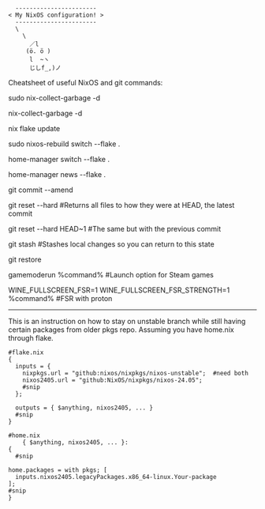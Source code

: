 ```
  -----------------------
< My NixOS configuration! >
  -----------------------
  \
    \
      ／l
     (ö. ö )
      l  ~ヽ
      じしf_,)ノ
```

Cheatsheet of useful NixOS and git commands:

sudo nix-collect-garbage -d

nix-collect-garbage -d

nix flake update

sudo nixos-rebuild switch --flake .

home-manager switch --flake .

home-manager news --flake .

git commit --amend

git reset --hard #Returns all files to how they were at HEAD, the latest commit

git reset --hard HEAD~1 #The same but with the previous commit

git stash #Stashes local changes so you can return to this state

git restore

gamemoderun %command% #Launch option for Steam games

WINE_FULLSCREEN_FSR=1 WINE_FULLSCREEN_FSR_STRENGTH=1 %command%  #FSR with proton

--------------------------------------------------------------------------------

This is an instruction on how to stay on unstable branch while still having certain packages from older pkgs repo.
Assuming you have home.nix through flake.

```
#flake.nix
{
  inputs = {
    nixpkgs.url = "github:nixos/nixpkgs/nixos-unstable";  #need both
    nixos2405.url = "github:NixOS/nixpkgs/nixos-24.05";
    #snip
  };

  outputs = { $anything, nixos2405, ... }
  #snip
}

#home.nix
    { $anything, nixos2405, ... }:
{
  #snip

home.packages = with pkgs; [
  inputs.nixos2405.legacyPackages.x86_64-linux.Your-package
];
#snip
}
```
